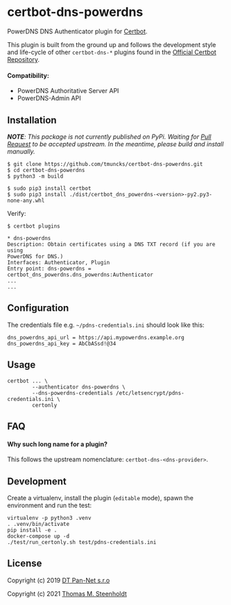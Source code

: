 # certbot-dns-powerdns
PowerDNS DNS Authenticator plugin for [Certbot](https://certbot.eff.org/).

This plugin is built from the ground up and follows the development style and life-cycle
of other `certbot-dns-*` plugins found in the [Official Certbot Repository](https://github.com/certbot/certbot).

#### Compatibility:
* PowerDNS Authoritative Server API
* PowerDNS-Admin API

## Installation
___NOTE__: This package is not currently published on PyPi. Waiting for [Pull Request](https://github.com/pan-net-security/certbot-dns-powerdns/pull/15) to be accepted upstream. In the meantime, please build and install manually._
```
$ git clone https://github.com/tmuncks/certbot-dns-powerdns.git
$ cd certbot-dns-powerdns
$ python3 -m build

$ sudo pip3 install certbot
$ sudo pip3 install ./dist/certbot_dns_powerdns-<version>-py2.py3-none-any.whl
```

<!--- commented out for when work is accepted upstream
```
pip install --upgrade certbot
pip install certbot-dns-powerdns
```
-->

Verify:

```
$ certbot plugins

* dns-powerdns
Description: Obtain certificates using a DNS TXT record (if you are using
PowerDNS for DNS.)
Interfaces: Authenticator, Plugin
Entry point: dns-powerdns = certbot_dns_powerdns.dns_powerdns:Authenticator
...
...
```

## Configuration
The credentials file e.g. `~/pdns-credentials.ini` should look like this:

```
dns_powerdns_api_url = https://api.mypowerdns.example.org
dns_powerdns_api_key = AbCbASsd!@34
```

## Usage
```
certbot ... \
        --authenticator dns-powerdns \
        --dns-powerdns-credentials /etc/letsencrypt/pdns-credentials.ini \
        certonly
```

## FAQ
#### Why such long name for a plugin?
This follows the upstream nomenclature: `certbot-dns-<dns-provider>`.

## Development
Create a virtualenv, install the plugin (`editable` mode),
spawn the environment and run the test:

```
virtualenv -p python3 .venv
. .venv/bin/activate
pip install -e .
docker-compose up -d
./test/run_certonly.sh test/pdns-credentials.ini
```

## License

Copyright (c) 2019 [DT Pan-Net s.r.o](https://github.com/pan-net-security)

Copyright (c) 2021 [Thomas M. Steenholdt](https://github.com/tmuncks)
